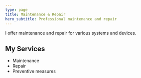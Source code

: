 ```yaml
---
type: page
title: Maintenance & Repair
hero_subtitle: Professional maintenance and repair
---
```


I offer maintenance and repair for various systems and devices.

## My Services

- Maintenance
- Repair
- Preventive measures
